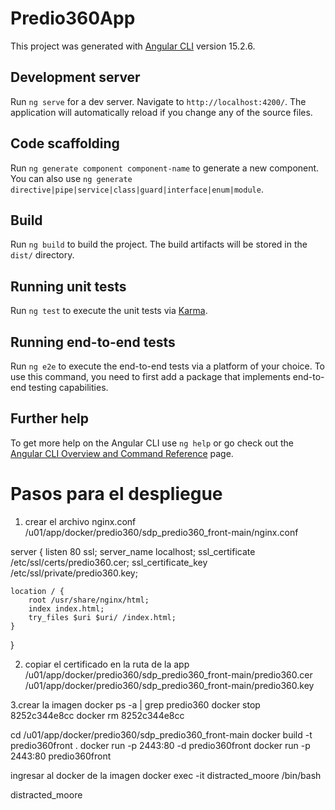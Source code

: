 # Predio360App

This project was generated with [Angular CLI](https://github.com/angular/angular-cli) version 15.2.6.

## Development server

Run `ng serve` for a dev server. Navigate to `http://localhost:4200/`. The application will automatically reload if you change any of the source files.

## Code scaffolding

Run `ng generate component component-name` to generate a new component. You can also use `ng generate directive|pipe|service|class|guard|interface|enum|module`.

## Build

Run `ng build` to build the project. The build artifacts will be stored in the `dist/` directory.

## Running unit tests

Run `ng test` to execute the unit tests via [Karma](https://karma-runner.github.io).

## Running end-to-end tests

Run `ng e2e` to execute the end-to-end tests via a platform of your choice. To use this command, you need to first add a package that implements end-to-end testing capabilities.

## Further help

To get more help on the Angular CLI use `ng help` or go check out the [Angular CLI Overview and Command Reference](https://angular.io/cli) page.

# Pasos para el despliegue

1. crear el archivo nginx.conf
/u01/app/docker/predio360/sdp_predio360_front-main/nginx.conf

server {
    listen 80 ssl;
    server_name localhost;
ssl_certificate /etc/ssl/certs/predio360.cer;
ssl_certificate_key /etc/ssl/private/predio360.key;

    location / {
        root /usr/share/nginx/html;
        index index.html;
        try_files $uri $uri/ /index.html;
    }

}

2. copiar el certificado en la ruta de la app 
/u01/app/docker/predio360/sdp_predio360_front-main/predio360.cer
/u01/app/docker/predio360/sdp_predio360_front-main/predio360.key

3.crear la imagen
docker ps -a  | grep predio360
docker stop 8252c344e8cc
docker rm  8252c344e8cc


cd /u01/app/docker/predio360/sdp_predio360_front-main
docker build -t predio360front .
docker run  -p 2443:80 -d predio360front
docker run  -p 2443:80  predio360front

ingresar al docker de la imagen
docker exec -it distracted_moore /bin/bash

distracted_moore